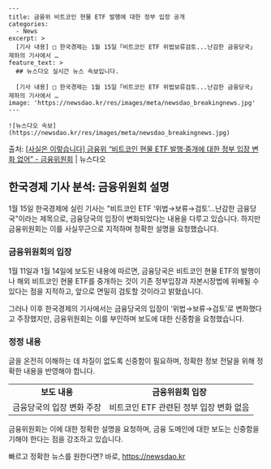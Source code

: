     ---
    title: 금융위 비트코인 현물 ETF 발행에 대한 정부 입장 공개
    categories:
      - News
    excerpt: >
      [기사 내용] □ 한국경제는 1월 15일「비트코인 ETF 위법보류검토...난감한 금융당국」 제하의 기사에서 …
    feature_text: >
      ## 뉴스다오 실시간 뉴스 속보입니다.
    
      [기사 내용] □ 한국경제는 1월 15일「비트코인 ETF 위법보류검토...난감한 금융당국」 제하의 기사에서 …
    image: 'https://newsdao.kr/res/images/meta/newsdao_breakingnews.jpg'
    ---
    
    ![뉴스다오 속보](https://newsdao.kr/res/images/meta/newsdao_breakingnews.jpg)

<p>출처: <a href="https://newsdao.kr/2997" rel="dofollow">[사실은 이렇습니다] 금융위 “비트코인 현물 ETF 발행·중개에 대한 정부 입장 변화 없어” - 금융위원회</a> | 뉴스다오</p>

<h2 data-ke-size="size26">한국경제 기사 분석: 금융위원회 설명</h2>

<p data-ke-size="size16">1월 15일 한국경제에 실린 기사는 "비트코인 ETF ‘위법→보류→검토’...난감한 금융당국"이라는 제목으로, 금융당국의 입장이 변화되었다는 내용을 다루고 있습니다. 하지만 금융위원회는 이를 사실무근으로 지적하며 정확한 설명을 요청했습니다.</p>

<h3 data-ke-size="size24">금융위원회의 입장</h3>

<p data-ke-size="size16">1월 11일과 1월 14일에 보도된 내용에 따르면, 금융당국은 비트코인 현물 ETF의 발행이나 해외 비트코인 현물 ETF를 중개하는 것이 기존 정부입장과 자본시장법에 위배될 수 있다는 점을 지적하고, 앞으로 면밀히 검토할 것이라고 밝혔습니다.</p>

<p data-ke-size="size16">그러나 이후 한국경제의 기사에서는 금융당국의 입장이 ‘위법→보류→검토’로 변화했다고 주장했지만, 금융위원회는 이를 부인하며 보도에 대한 신중함을 요청했습니다.</p>

<h3 data-ke-size="size24">정정 내용</h3>

<p data-ke-size="size16">글을 온전히 이해하는 데 차질이 없도록 신중함이 필요하며, 정확한 정보 전달을 위해 정확한 내용을 반영해야 합니다.</p>

<table>
	<tr>
		<td style="text-align: center; height: 17px;"><b>보도 내용</b></td>
		<td style="text-align: center; height: 17px;"><b>금융위원회 입장</b></td>
	</tr>
	<tr>
		<td style="text-align: center; height: 17px;">금융당국의 입장 변화 주장</td>
		<td style="text-align: center; height: 17px;">비트코인 ETF 관련된 정부 입장 변화 없음</td>
	</tr>
</table>

<p data-ke-size="size16">금융위원회는 이에 대한 정확한 설명을 요청하며, 금융 도메인에 대한 보도는 신중함을 기해야 한다는 점을 강조하고 있습니다.</p> 

빠르고 정확한 뉴스를 원한다면? 바로, <a href="https://newsdao.kr" rel="dofollow">https://newsdao.kr</a>


    
